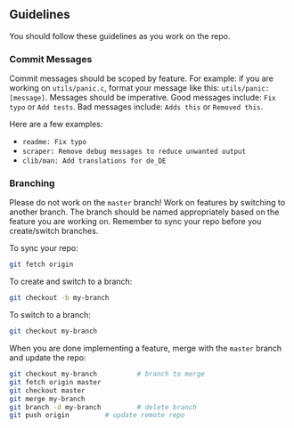 ## Guidelines
You should follow these guidelines as you work on the repo.

### Commit Messages
Commit messages should be scoped by feature. For example: if you are working on `utils/panic.c`, format your 
message like this: `utils/panic: [message]`. Messages should be imperative. Good messages include: `Fix typo` or 
`Add tests`. Bad messages include: `Adds this` or `Removed this`.

Here are a few examples:
- `readme: Fix typo`
- `scraper: Remove debug messages to reduce unwanted output`
- `clib/man: Add translations for de_DE`

### Branching
Please do not work on the `master` branch! Work on features by switching to another branch. The branch should be 
named appropriately based on the feature you are working on. Remember to sync your repo before you create/switch 
branches.

To sync your repo:
```bash
git fetch origin
```

To create and switch to a branch:
```bash
git checkout -b my-branch
```

To switch to a branch:
```bash
git checkout my-branch
```

When you are done implementing a feature, merge with the `master` branch and update the repo:
```bash
git checkout my-branch          # branch to merge
git fetch origin master
git checkout master
git merge my-branch
git branch -d my-branch         # delete branch
git push origin			# update remote repo
```
